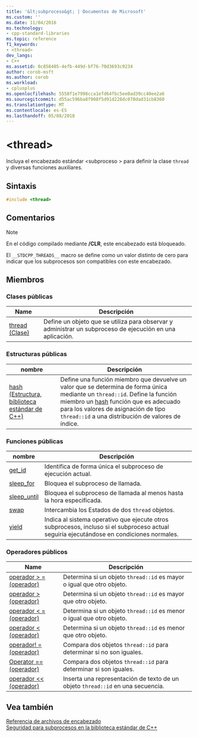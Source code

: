 ```yaml
---
title: '&lt;subproceso&gt; | Documentos de Microsoft'
ms.custom: ''
ms.date: 11/04/2016
ms.technology:
- cpp-standard-libraries
ms.topic: reference
f1_keywords:
- <thread>
dev_langs:
- C++
ms.assetid: 0c858405-4efb-449d-bf76-70d3693c9234
author: corob-msft
ms.author: corob
ms.workload:
- cplusplus
ms.openlocfilehash: 5558f1e7998cca1efd64fbc5ee0ad39cc40ee2a6
ms.sourcegitcommit: d55ac596ba8f908f5d91d228dc070dad31cb8360
ms.translationtype: MT
ms.contentlocale: es-ES
ms.lasthandoff: 05/08/2018
---
```

# <a name="ltthreadgt"></a>&lt;thread&gt;

Incluya el encabezado estándar \<subproceso > para definir la clase `thread` y diversas funciones auxiliares.

## <a name="syntax"></a>Sintaxis

```cpp
#include <thread>
```

## <a name="remarks"></a>Comentarios

> [!NOTE]
> En el código compilado mediante **/CLR**, este encabezado está bloqueado.

El `__STDCPP_THREADS__` macro se define como un valor distinto de cero para indicar que los subprocesos son compatibles con este encabezado.

## <a name="members"></a>Miembros

### <a name="public-classes"></a>Clases públicas

|Name|Descripción|
|----------|-----------------|
|[thread (Clase)](../standard-library/thread-class.md)|Define un objeto que se utiliza para observar y administrar un subproceso de ejecución en una aplicación.|

### <a name="public-structures"></a>Estructuras públicas

|nombre|Descripción|
|----------|-----------------|
|[hash (Estructura, biblioteca estándar de C++)](../standard-library/hash-structure-stl.md)|Define una función miembro que devuelve un valor que se determina de forma única mediante un `thread::id`. Define la función miembro un [hash](../standard-library/hash-class.md) función que es adecuado para los valores de asignación de tipo `thread::id` a una distribución de valores de índice.|

### <a name="public-functions"></a>Funciones públicas

|nombre|Descripción|
|----------|-----------------|
|[get_id](../standard-library/thread-functions.md#get_id)|Identifica de forma única el subproceso de ejecución actual.|
|[sleep_for](../standard-library/thread-functions.md#sleep_for)|Bloquea el subproceso de llamada.|
|[sleep_until](../standard-library/thread-functions.md#sleep_until)|Bloquea el subproceso de llamada al menos hasta la hora especificada.|
|[swap](../standard-library/thread-functions.md#swap)|Intercambia los Estados de dos `thread` objetos.|
|[yield](../standard-library/thread-functions.md#yield)|Indica al sistema operativo que ejecute otros subprocesos, incluso si el subproceso actual seguiría ejecutándose en condiciones normales.|

### <a name="public-operators"></a>Operadores públicos

|Name|Descripción|
|----------|-----------------|
|[operador > = (operador)](../standard-library/thread-operators.md#op_gt_eq)|Determina si un objeto `thread::id` es mayor o igual que otro objeto.|
|[operador > (operador)](../standard-library/thread-operators.md#op_gt)|Determina si un objeto `thread::id` es mayor que otro objeto.|
|[operador < = (operador)](../standard-library/thread-operators.md#op_lt_eq)|Determina si un objeto `thread::id` es menor o igual que otro objeto.|
|[operador < (operador)](../standard-library/thread-operators.md#op_lt)|Determina si un objeto `thread::id` es menor que otro objeto.|
|[operador! = (operador)](../standard-library/thread-operators.md#op_neq)|Compara dos objetos `thread::id` para determinar si no son iguales.|
|[Operator == (operador)](../standard-library/thread-operators.md#op_eq_eq)|Compara dos objetos `thread::id` para determinar si son iguales.|
|[operador << (operador)](../standard-library/thread-operators.md#op_lt_lt)|Inserta una representación de texto de un objeto `thread::id` en una secuencia.|

## <a name="see-also"></a>Vea también

[Referencia de archivos de encabezado](../standard-library/cpp-standard-library-header-files.md)<br/>
[Seguridad para subprocesos en la biblioteca estándar de C++](../standard-library/thread-safety-in-the-cpp-standard-library.md)<br/>
